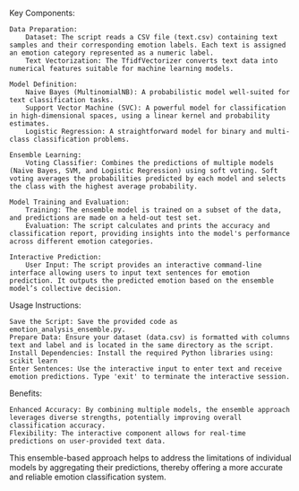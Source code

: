 Key Components:

    Data Preparation:
        Dataset: The script reads a CSV file (text.csv) containing text samples and their corresponding emotion labels. Each text is assigned an emotion category represented as a numeric label.
        Text Vectorization: The TfidfVectorizer converts text data into numerical features suitable for machine learning models.

    Model Definition:
        Naive Bayes (MultinomialNB): A probabilistic model well-suited for text classification tasks.
        Support Vector Machine (SVC): A powerful model for classification in high-dimensional spaces, using a linear kernel and probability estimates.
        Logistic Regression: A straightforward model for binary and multi-class classification problems.

    Ensemble Learning:
        Voting Classifier: Combines the predictions of multiple models (Naive Bayes, SVM, and Logistic Regression) using soft voting. Soft voting averages the probabilities predicted by each model and selects the class with the highest average probability.

    Model Training and Evaluation:
        Training: The ensemble model is trained on a subset of the data, and predictions are made on a held-out test set.
        Evaluation: The script calculates and prints the accuracy and classification report, providing insights into the model's performance across different emotion categories.

    Interactive Prediction:
        User Input: The script provides an interactive command-line interface allowing users to input text sentences for emotion prediction. It outputs the predicted emotion based on the ensemble model’s collective decision.

Usage Instructions:

    Save the Script: Save the provided code as emotion_analysis_ensemble.py.
    Prepare Data: Ensure your dataset (data.csv) is formatted with columns text and label and is located in the same directory as the script.
    Install Dependencies: Install the required Python libraries using:
    scikit learn 
    Enter Sentences: Use the interactive input to enter text and receive emotion predictions. Type 'exit' to terminate the interactive session.

Benefits:

    Enhanced Accuracy: By combining multiple models, the ensemble approach leverages diverse strengths, potentially improving overall classification accuracy.
    Flexibility: The interactive component allows for real-time predictions on user-provided text data.

This ensemble-based approach helps to address the limitations of individual models by aggregating their predictions, thereby offering a more accurate and reliable emotion classification system.
